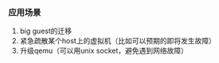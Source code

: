 ### 应用场景  
1. big guest的迁移  
2. 紧急疏散某个host上的虚拟机（比如可以预期的即将发生故障）  
3. 升级qemu（可以用unix socket，避免遇到网络故障）    
